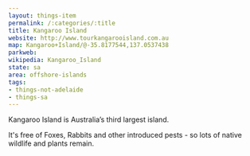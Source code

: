 ```yaml
---
layout: things-item
permalink: /:categories/:title
title: Kangaroo Island
website: http://www.tourkangarooisland.com.au
map: Kangaroo+Island/@-35.8177544,137.0537438
parkweb: 
wikipedia: Kangaroo_Island
state: sa
area: offshore-islands
tags:
- things-not-adelaide
- things-sa
---
```


Kangaroo Island is Australia’s third largest island.

It's free of Foxes, Rabbits and other introduced pests - so lots of native wildlife and plants remain.
